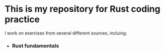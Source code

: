 # This is my repository for Rust coding practice
I work on exercises from several different sources, incluing:

- ### Rust fundamentals